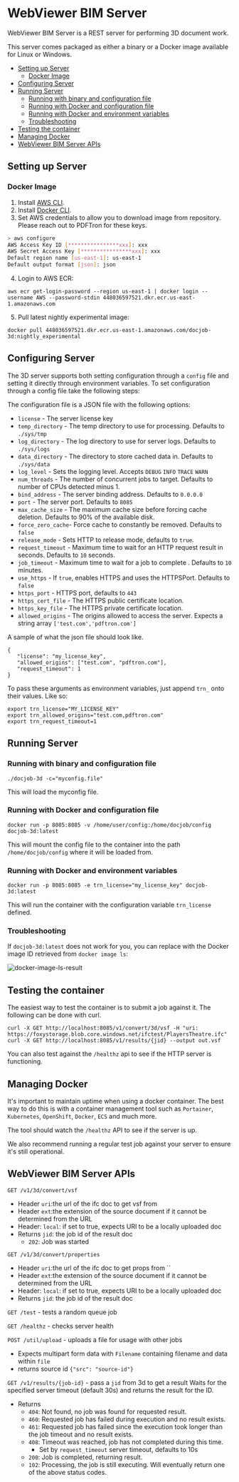 # WebViewer BIM Server

WebViewer BIM Server is a REST server for performing 3D document work.

This server comes packaged as either a binary or a Docker image available for Linux or Windows.

- [Setting up Server](#setting-up-server)
  * [Docker Image](#docker-image)
- [Configuring Server](#configuring-server)
- [Running Server](#running-server)
  * [Running with binary and configuration file](#running-with-binary-and-configuration-file)
  * [Running with Docker and configuration file](#running-with-docker-and-configuration-file)
  * [Running with Docker and environment variables](#running-with-docker-and-environment-variables)
  * [Troubleshooting](#troubleshooting)
- [Testing the container](#testing-the-container)
- [Managing Docker](#managing-docker)
- [WebViewer BIM Server APIs](#webviewer-bim-server-apis)

## Setting up Server

### Docker Image

1. Install [AWS CLI](https://aws.amazon.com/cli/).
2. Install [Docker CLI](https://docs.docker.com/get-docker/).
3. Set AWS credentials to allow you to download image from repository. Please reach out to PDFTron for these keys.

```bash
> aws configure
AWS Access Key ID [****************xxx]: xxx
AWS Secret Access Key [****************xxx]: xxx
Default region name [us-east-1]: us-east-1
Default output format [json]: json
```

4. Login to AWS ECR:

`aws ecr get-login-password --region us-east-1 | docker login --username AWS --password-stdin 448036597521.dkr.ecr.us-east-1.amazonaws.com`

5. Pull latest nightly experimental image:

`docker pull 448036597521.dkr.ecr.us-east-1.amazonaws.com/docjob-3d:nightly_experimental`

## Configuring Server

The 3D server supports both setting configuration through a `config` file and setting it directly
through environment variables. To set configuration through a config file take the following steps:

The configuration file is a JSON file with the following options:

- `license` - The server license key
- `temp_directory` - The temp directory to use for processing. Defaults to `./sys/tmp`
- `log_directory` - The log directory to use for server logs. Defaults to `./sys/logs`
- `data_directory` - The directory to store cached data in. Defaults to `./sys/data`
- `log_level`     - Sets the logging level. Accepts `DEBUG` `INFO` `TRACE` `WARN`
- `num_threads`    - The number of concurrent jobs to target. Defaults to number of CPUs detected minus 1.
- `bind_address`   - The server binding address. Defaults to `0.0.0.0`
- `port`          - The server port. Defaults to `8085`
- `max_cache_size`  - The maximum cache size before forcing cache deletion. Defaults to 90% of the available disk.
- `force_zero_cache`- Force cache to constantly be removed. Defaults to `false`
- `release_mode`   - Sets HTTP to release mode, defaults to `true`.
- `request_timeout` - Maximum time to wait for an HTTP request result in seconds. Defaults to `10` seconds.
- `job_timeout`     - Maximum time to wait for a job to complete . Defaults to `10` minutes.
- `use_https`       - If `true`, enables HTTPS and uses the HTTPSPort. Defaults to `false`
- `https_port`      - HTTPS port, defaults to `443`
- `https_cert_file`  - The HTTPS public certificate location.
- `https_key_file`   - The HTTPS private certificate location.
- `allowed_origins` - The origins allowed to access the server. Expects a string array `['test.com','pdftron.com']`
 
 A sample of what the json file should look like.
 ```
{
    "license": "my_license_key",
    "allowed_origins": ["test.com", "pdftron.com"],
    "request_timeout": 1
}
 ```

 To pass these arguments as environment variables, just append `trn_` onto their values. Like so:

```
export trn_license="MY_LICENSE_KEY"
export trn_allowed_origins="test.com,pdftron.com"
export trn_request_timeout=1
```

## Running Server

### Running with binary and configuration file

`./docjob-3d -c="myconfig.file"`

This will load the myconfig file.

### Running with Docker and configuration file

`docker run -p 8085:8085 -v /home/user/config:/home/docjob/config docjob-3d:latest`

This will mount the config file to the container into the path `/home/docjob/config` where it will be
loaded from.

### Running with Docker and environment variables

`docker run -p 8085:8085 -e trn_license="my_license_key" docjob-3d:latest`

This will run the container with the configuration variable `trn_license` defined.

### Troubleshooting

If `docjob-3d:latest` does not work for you, you can replace with the Docker image ID retrieved from `docker image ls`:

![docker-image-ls-result](https://user-images.githubusercontent.com/15149835/179813613-f59de431-41e9-4ede-914f-976f32029939.png)

## Testing the container

The easiest way to test the container is to submit a job against it. The following can be done with curl.

```
curl -X GET http://localhost:8085/v1/convert/3d/vsf -H "uri: https://foxystorage.blob.core.windows.net/ifctest/PlayersTheatre.ifc" 
curl -X GET http://localhost:8085/v1/results/{jid} --output out.vsf         
```

You can also test against the `/healthz` api to see if the HTTP server is functioning.

## Managing Docker 

It's important to maintain uptime when using a docker container. The best way to do this is with a container management tool such as `Portainer`, `Kubernetes`, `OpenShift`, `Docker`, `ECS` and much more.

The tool should watch the `/healthz` API to see if the server is up.

We also recommend running a regular test job against your server to ensure it's still operational.

## WebViewer BIM Server APIs

`GET /v1/3d/convert/vsf`
  - Header `uri`:the url of the ifc doc to get vsf from
  - Header `ext`:the extension of the source document if it cannot be determined from the URL
  - Header: `local`: if set to true, expects URI to be a locally uploaded doc
  - Returns `jid`: the job id of the result doc
    - `202`: Job was started

`GET /v1/3d/convert/properties`
  - Header `uri`:the url of the ifc doc to get props from   ``
  - Header `ext`:the extension of the source document if it cannot be determined from the URL
  - Header: `local`: if set to true, expects URI to be a locally uploaded doc
  - Returns `jid`: the job id of the result doc

`GET /test` - tests a random queue job

`GET /healthz` - checks server health

`POST /util/upload` - uploads a file for usage with other jobs
  - Expects multipart form data with `Filename` containing filename and data within `file`
  - returns source id `{"src": "source-id"}`

`GET /v1/results/{job-id}` - pass a `jid` from 3d to get a result
  Waits for the specified server timeout (default 30s) and returns the result for the ID.
  - Returns 
    - `404`: Not found, no job was found for requested result.
    - `460`: Requested job has failed during execution and no result exists.
    - `461`: Requested job has failed since the execution took longer than the job timeout and no result exists.
    - `408`: Timeout was reached, job has not completed during this time.
        - Set by `request_timeout` server timeout, defaults to 10s
    - `200`: Job is completed, returning result.
    - `102`: Processing, the job is still executing. Will eventually return one of the above status codes.

